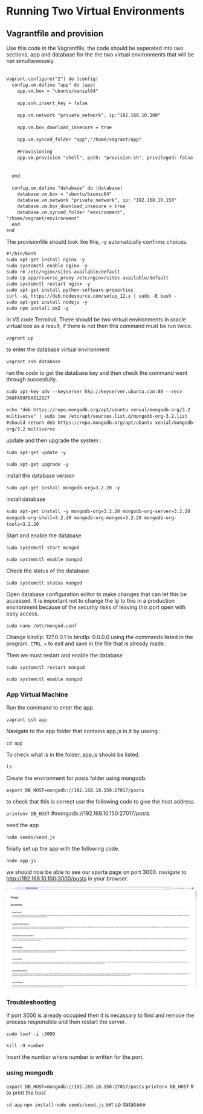 # Running Two Virtual Environments

## Vagrantfile and provision

Use this code in the Vagrantfile, the code should be seperated into two sections, app and database for the the two virtual environments that will be run simultaneously.

```

Vagrant.configure("2") do |config|
  config.vm.define "app" do |app|
    app.vm.box = "ubuntu/xenial64"

    app.ssh.insert_key = false

    app.vm.network "private_network", ip:"192.168.10.100"

    app.vm.box_download_insecure = true

    app.vm.synced_folder "app","/home/vagrant/app"

    #Provisioning
    app.vm.provision "shell", path: "provision.sh", privileged: false
    

  end

  config.vm.define "database" do |database|
    database.vm.box = "ubuntu/bionic64"
    database.vm.network "private_network", ip: "192.168.10.150"
    database.vm.box_download_insecure = true
    database.vm.synced_folder "environment", "/home/vagrant/environment"
  end
end

```



The provisionfile should look like this, -y automatically confirms choices:

```
#!/bin/bash
sudo apt-get install nginx -y
sudo systemctl enable nginx -y
sudo rm /etc/nginx/sites-available/default
sudo cp app/reverse_proxy /etc/nginx/sites-available/default
sudo systemctl restart nginx -y
sudo apt-get install python-software-properties
curl -sL https://deb.nodesource.com/setup_12.x | sudo -E bash -
sudo apt-get install nodejs -y
sudo npm install pm2 -g
```

In VS code Terminal, There should be two virtual environments in oracle virtual box as a result, if there is not then this command must be run twice.

`vagrant up`

to enter the database virtual environment

`vagrant ssh database`

run the code to get the database key and then check the command went through succesfully.

`sudo apt-key adv --keyserver hkp://keyserver.ubuntu.com:80 --recv D68FA50FEA312927`

`echo "deb https://repo.mongodb.org/apt/ubuntu xenial/mongodb-org/3.2 multiverse" | sudo tee /etc/apt/sources.list.d/mongodb-org-3.2.list #should return deb https://repo.mongodb.org/apt/ubuntu xenial/mongodb-org/3.2 multiverse`

update and then upgrade the system :

`sudo apt-get update -y`

`sudo apt-get upgrade -y`

install the database version

`sudo apt-get install mongodb-org=3.2.20 -y`

install database

`sudo apt-get install -y mongodb-org=3.2.20 mongodb-org-server=3.2.20 mongodb-org-shell=3.2.20 mongodb-org-mongos=3.2.20 mongodb-org-tools=3.2.20`

Start and enable the database

`sudo systemctl start mongod`

`sudo systemctl enable mongod`

Check the status of the database

`sudo systemctl status mongod`

Open database configuration editor to make changes that can let this be accessed. It is important not to change the Ip to this in a production environment because of the security risks of leaving this port open with easy access.

`sudo nano /etc/mongod.conf`

Change bindIp: 127.0.0.1  to bindIp: 0.0.0.0 using the commands listed in the program. `CTRL x` to exit and save in the file that is already made.

Then we must restart and enable the database

`sudo systemctl restart mongod`

`sudo systemctl enable mongod`

### App Virtual Machine

Run the command to enter the app

`vagrant ssh app`

Navigate to the app folder that contains app.js in it by useing :

`cd app`

To check what is in the folder, app.js should be listed.

`ls`

Create the environment for posts folder using mongodb.

`export DB_HOST=mongodb://192.168.10.150:27017/posts`

to check that this is correct use the following code to give the host address. 

` printenv DB_HOST ` #mongodb://192.168.10.150:27017/posts

seed the app

`node seeds/seed.js`

finally set up the app with the following code.

`node app.js`

we should now be able to see our sparta page on port 3000. navigate to http://192.168.10.100:3000/posts in your browser.

![](finalpage.png)

### Troubleshooting

If port 3000 is already occupied then it is necassary to find and remove the process responsible and then restart the server.

`sudo lsof -i :3000`

`kill -9 number`

Insert the number where number is written for the port.


### using mongodb

`export DB_HOST=mongodb://192.168.10.150:27017/posts`
`printenv DB_HOST` # to print the host

`cd app`
`npm install` 
`node seeds/seed.js` set up database
